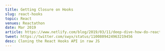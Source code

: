 ```yaml
---
title: Getting Closure on Hooks
slug: react-hooks
topic: React
venues: Reactathon
date: Mar 2019
article: https://www.netlify.com/blog/2019/03/11/deep-dive-how-do-react-hooks-really-work/
tweet: https://twitter.com/swyx/status/1100809424963219456
desc: Cloning the React Hooks API in raw JS
---
```

